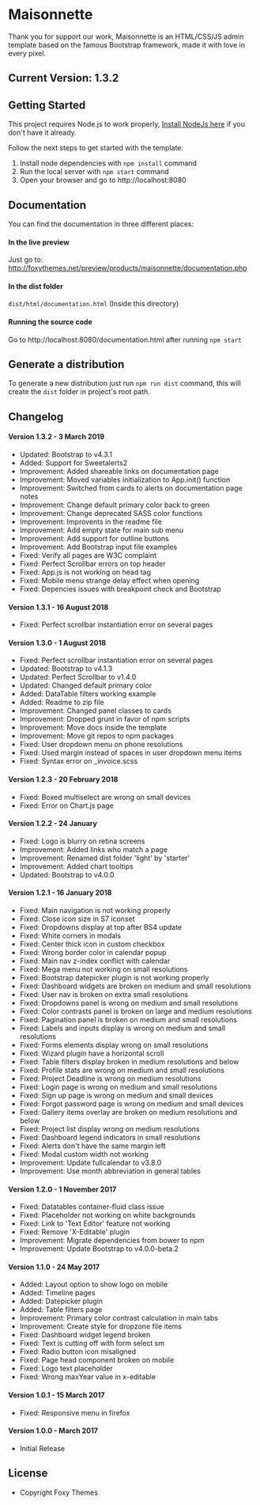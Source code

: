 # Maisonnette

Thank you for support our work, Maisonnette is an HTML/CSS/JS admin template based on the famous Bootstrap framework, made it with love in every pixel.

## Current Version: 1.3.2

## Getting Started

This project requires Node.js to work properly, [Install NodeJs here](https://nodejs.org/) if you don't have it already.

Follow the next steps to get started with the template:

1. Install node dependencies with `npm install` command
2. Run the local server with `npm start` command
3. Open your browser and go to http://localhost:8080

## Documentation
You can find the documentation in three different places:

#### In the live preview
Just go to: http://foxythemes.net/preview/products/maisonnette/documentation.php

#### In the dist folder
`dist/html/documentation.html` (Inside this directory)

#### Running the source code
Go to http://localhost:8080/documentation.html after running `npm start`

## Generate a distribution
To generate a new distribution just run `npm run dist` command, this will create the `dist` folder in project's root path.

## Changelog
#### Version 1.3.2 - 3 March 2019
* Updated: Bootstrap to v4.3.1
* Added: Support for Sweetalerts2
* Improvement: Added shareable links on documentation page
* Improvement: Moved variables initialization to App.init() function
* Improvement: Switched from cards to alerts on documentation page notes
* Improvement: Change default primary color back to green
* Improvement: Change deprecated SASS color functions
* Improvement: Improvents in the readme file
* Improvement: Add empty state for main sub menu
* Improvement: Add support for outline buttons
* Improvement: Add Bootstrap input file examples
* Fixed: Verify all pages are W3C complaint
* Fixed: Perfect Scrollbar errors on top header
* Fixed: App.js is not working on head tag
* Fixed: Mobile menu strange delay effect when opening
* Fixed: Depencies issues with breakpoint check and Bootstrap

#### Version 1.3.1 - 16 August 2018
* Fixed: Perfect scrollbar instantiation error on several pages

#### Version 1.3.0 - 1 August 2018
* Fixed: Perfect scrollbar instantiation error on several pages
* Updated: Bootstrap to v4.1.3
* Updated: Perfect Scrollbar to v1.4.0
* Updated: Changed default primary color
* Added: DataTable filters working example
* Added: Readme to zip file
* Improvement: Changed panel classes to cards
* Improvement: Dropped grunt in favor of npm scripts
* Improvement: Move docs inside the template
* Improvement: Move git repos to npm packages
* Fixed: User dropdown menu on phone resolutions
* Fixed: Used margin instead of spaces in user dropdown menu items
* Fixed: Syntax error on _invoice.scss

#### Version 1.2.3 - 20 February 2018
* Fixed: Boxed multiselect are wrong on small devices
* Fixed: Error on Chart.js page

#### Version 1.2.2 - 24 January
* Fixed: Logo is blurry on retina screens
* Improvement: Added links who match a page
* Improvement: Renamed dist folder 'light' by 'starter'
* Improvement: Added chart tooltips
* Updated: Bootstrap to v4.0.0

#### Version 1.2.1 - 16 January 2018
* Fixed: Main navigation is not working properly
* Fixed: Close icon size in S7 iconset
* Fixed: Dropdowns display at top after BS4 update
* Fixed: White corners in modals
* Fixed: Center thick icon in custom checkbox
* Fixed: Wrong border color in calendar popup
* Fixed: Main nav z-index conflict with calendar
* Fixed: Mega menu not working on small resolutions
* Fixed: Bootstrap datepicker plugin is not working properly
* Fixed: Dashboard widgets are broken on medium and small resolutions
* Fixed: User nav is broken on extra small resolutions
* Fixed: Dropdowns panel is wrong on medium and small resolutions
* Fixed: Color contrasts panel is broken on large and medium resolutions
* Fixed: Pagination panel is broken on medium and small resolutions
* Fixed: Labels and inputs display is wrong on medium and small resolutions
* Fixed: Forms elements display wrong on small resolutions
* Fixed: Wizard plugin have a horizontal scroll
* Fixed: Table filters display broken in medium resolutions and below
* Fixed: Profile stats are wrong on medium and small resolutions
* Fixed: Project Deadline is wrong on medium resolutions
* Fixed: Login page is wrong on medium and small resolutions
* Fixed: Sign up page is wrong on medium and small devices
* Fixed: Forgot password page is wrong on medium and small devices
* Fixed: Gallery items overlay are broken on medium resolutions and below
* Fixed: Project list display wrong on medium resolutions
* Fixed: Dashboard legend indicators in small resolutions
* Fixed: Alerts don't have the same margin left
* Fixed: Modal custom width not working
* Improvement: Update fullcalendar to v3.8.0
* Improvement: Use month abbreviation in general tables

#### Version 1.2.0 - 1 November 2017
* Fixed: Datatables container-fluid class issue
* Fixed: Placeholder not working on white backgrounds
* Fixed: Link to 'Text Editor' feature not working
* Fixed: Remove 'X-Editable' plugin
* Improvement: Migrate dependencies from bower to npm
* Improvement: Update Bootstrap to v4.0.0-beta.2

#### Version 1.1.0 - 24 May 2017
* Added: Layout option to show logo on mobile
* Added: Timeline pages
* Added: Datepicker plugin
* Added: Table filters page
* Improvement: Primary color contrast calculation in main tabs
* Improvement: Create style for dropzone file items
* Fixed: Dashboard widget legend broken
* Fixed: Text is cutting off with form select sm
* Fixed: Radio button icon misaligned
* Fixed: Page head component broken on mobile
* Fixed: Logo text placeholder
* Fixed: Wrong maxYear value in x-editable

#### Version 1.0.1 - 15 March 2017
* Fixed: Responsive menu in firefox

#### Version 1.0.0 - March 2017
* Initial Release

## License
* Copyright Foxy Themes
